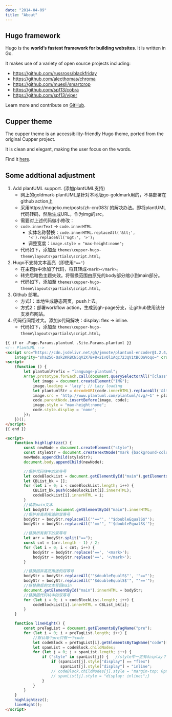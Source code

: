 ```yaml
---
date: "2014-04-09"
title: "About"
---
```


## Hugo framework
Hugo is the **world’s fastest framework for building websites**. It is written in Go.

It makes use of a variety of open source projects including:

* https://github.com/russross/blackfriday
* https://github.com/alecthomas/chroma
* https://github.com/muesli/smartcrop
* https://github.com/spf13/cobra
* https://github.com/spf13/viper

Learn more and contribute on [GitHub](https://github.com/gohugoio).

## Cupper theme
The cupper theme is an accessibility-friendly Hugo theme, ported from the original Cupper project.    

It is clean and elegant, making the user focus on the words.

Find it [here](https://github.com/zwbetz-gh/cupper-hugo-theme).

## Some addtional adjustment
1. Add plantUML support. (添加plantUML支持)
    - 网上的goldmark-plantUML是针对本地版go-goldmark用的，不易部署在github action上
    - 采用https://mogeko.me/posts/zh-cn/083/ 的解决办法。即将plantUML代码转码，然后生成URL，作为img的src。
    - 需要对上述代码做小修改：
    - `code.innerText` -> `code.innerHTML`
        - 实体名称替换：`code.innerHTML.replaceAll('&lt;', '<').replaceAll('&gt;', '>');`
        - 调整宽度：`image.style = "max-height:none";`
    - 代码如下，添加至 `themes\cupper-hugo-theme\layouts\partials\script.html`。
2. Hugo不支持文本高亮（即使用`"=="`）
    - 在主题js中添加了代码，将其转成`<mark></mark>`。
    - 转完后暗色主题失效。将替换范围由原先的body部分缩小到main部分。
    - 代码如下，添加至 `themes\cupper-hugo-theme\layouts\partials\script.html`。
3. Github 部署。
    - 方式1：本地生成静态网页，push上去。
    - 方式2：部署workflow action，生成到gh-page分支，让github使用该分支发布网站。
4. 代码行间距过大。添加js代码解决：display: flex -> inline.
    - 代码如下，添加至 `themes\cupper-hugo-theme\layouts\partials\script.html`。


```html
{{ if or .Page.Params.plantuml .Site.Params.plantuml }}
<!-- PlantUML -->
<script src="https://cdn.jsdelivr.net/gh/jmnote/plantuml-encoder@1.2.4/dist/plantuml-encoder.min.js"
    integrity="sha256-Qsk2KRBCN5qVZX7B+8+2IvQl1Aqc723qV1tBCQaVoqo=" crossorigin="anonymous"></script>
<script>
    (function () {
        let plantumlPrefix = "language-plantuml";
        Array.prototype.forEach.call(document.querySelectorAll("[class^=" + plantumlPrefix + "]"), function (code) {
            let image = document.createElement("IMG");
            image.loading = 'lazy'; // Lazy loading
            let plantumlStr = decodeURI(code.innerHTML).replaceAll('&lt;', '<').replaceAll('&gt;', '>');
            image.src = 'http://www.plantuml.com/plantuml/svg/~1' + plantumlEncoder.encode(plantumlStr);
            code.parentNode.insertBefore(image, code);
            image.style = "max-height:none";
            code.style.display = 'none';
        });
    })();
</script>
{{ end }}

<script>
    function highlightzzz() {
        const newNode = document.createElement("style");
        const styleStr = document.createTextNode("mark {background-color: yellow; color: black;}");
        newNode.appendChild(styleStr);
        document.body.appendChild(newNode);

        //保护代码块中的双等号
        let codeBlockList = document.getElementById("main").getElementsByTagName("code");
        let CBList_bk = [];
        for (let i = 0; i < codeBlockList.length; i++) {
            CBList_bk.push(codeBlockList[i].innerHTML);
            codeBlockList[i].innerHTML = i;
        }
        //读取main文本
        let bodyStr = document.getElementById("main").innerHTML;
        //保护非高亮用途的双等号
        bodyStr = bodyStr.replaceAll('"=="', '"$doubleEqualS$"');
        bodyStr = bodyStr.replaceAll("'=='", "'$doubleEqualS$'");

        //替换所有剩下的双等号
        let arr = bodyStr.split("==");
        const cnt = (arr.length - 1) / 2;
        for (let i = 0; i < cnt; i++) {
            bodyStr = bodyStr.replace('==', '<mark>');
            bodyStr = bodyStr.replace('==', '</mark>');
        }

        //替换回非高亮用途的双等号
        bodyStr = bodyStr.replaceAll('"$doubleEqualS$"', '"=="');
        bodyStr = bodyStr.replaceAll("'$doubleEqualS$'", "'=='");
        //将替换后的文本写回main
        document.getElementById("main").innerHTML = bodyStr;
        //替换回代码块中的双等号
        for (let i = 0; i < codeBlockList.length; i++) {
            codeBlockList[i].innerHTML = CBList_bk[i];
        }
    }

    function lineHight() {
        const preTagList = document.getElementsByTagName("pre");
        for (let i = 0; i < preTagList.length; i++) {
            //默认每个pre只有一个code
            let codeBlock = preTagList[i].getElementsByTagName("code")[0];
            let spanList = codeBlock.childNodes;
            for (let j = 0; j < spanList.length; j++) {
                if ("style" in spanList[j]) {   //style中一定有display？
                    if (spanList[j].style["display"] == "flex")
                        spanList[j].style["display"] = "inline";
                    // codeBlock.childNodes[j].style = "margin-top: 0px;"
                    // spanList[j].style = "display: inline;";}
                }
            }
        }
    }
    highlightzzz();
    lineHight();
</script>
```
